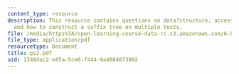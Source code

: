 ```yaml
---
content_type: resource
description: This resource contains questions on data?structure, access?time?in?splay?trees,
  and how to construct a suffix tree on multiple texts.
file: /media/https%3A/open-learning-course-data-rc.s3.amazonaws.com/6-854j-advanced-algorithms-fall-2005/1340dac2e85a5ce6f4449a4084673992_ps2.pdf
file_type: application/pdf
resourcetype: Document
title: ps2.pdf
uid: 1340dac2-e85a-5ce6-f444-9a4084673992
---
```

